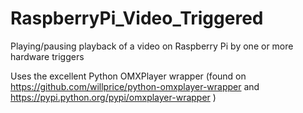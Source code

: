 # RaspberryPi_Video_Triggered
Playing/pausing playback of a video on Raspberry Pi by one or more hardware triggers

Uses the excellent Python OMXPlayer wrapper (found on https://github.com/willprice/python-omxplayer-wrapper and https://pypi.python.org/pypi/omxplayer-wrapper )
